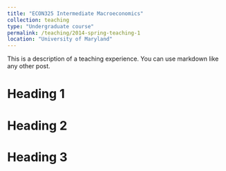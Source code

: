 ```yaml
---
title: "ECON325 Intermediate Macroeconomics"
collection: teaching
type: "Undergraduate course"
permalink: /teaching/2014-spring-teaching-1
location: "University of Maryland"
---
```


This is a description of a teaching experience. You can use markdown like any other post.

Heading 1
======

Heading 2
======

Heading 3
======
